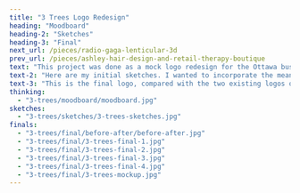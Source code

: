 ```yaml
---
title: "3 Trees Logo Redesign"
heading: "Moodboard"
heading-2: "Sketches"
heading-3: "Final"
next_url: /pieces/radio-gaga-lenticular-3d
prev_url: /pieces/ashley-hair-design-and-retail-therapy-boutique
text: "This project was done as a mock logo redesign for the Ottawa business 3 Trees. The original logo, although beautiful, was hand-drawn and inconsistent on both the store front and the website (pictured below). I was inspired to redesign the logo for 3 Trees because I find this store so fabulous and interesting - selling unique finds from India, Nepal, and some local brands. The store opened in 1993 with nine large suitcases full of clothing, jewellery, singing bowls, and handicrafts from a trip to India and Nepal. Today, many of the same small, family-operated businesses are bought from, as well as many other goods from practical to fashionable. The businesses' slogan is a 'non-ordinary shopping experience', which I personally love and wanted the chance to design based on that."
text-2: "Here are my initial sketches. I wanted to incorporate the meaning of a 'non-ordinary shopping experience', along with the name 3 Trees and to bring in some culture from the areas of the world they sell their products from (mostly focusing on India and Nepal)."
text-3: "This is the final logo, compared with the two existing logos on their storefront and website. The symbol is a hand holding up three fingers in relation to the store's name, which is also the Indian hand-symbol for mindfulness. This symbol is often used in yoga, an activity the store greatly endorses and sells products for. The leaf in between the index finger and thumb represents not only leaves of a tree, but of the natural world that is the essence of this store. The single colour chosen for the logo is an earthy green, with black as a secondary option. I decided the logo should be kept as a symbol alone, adding to some mystery and inquiry of someone passing by the store window, which is always displayed beautifully. The logo was put into a Logo Brand Guidelines booklet to be handed back to the client, outlining all of the branding information and ways that the logo should and should not be used. Note: this redesign was a passion project created for school and although the owners of 3 Trees approved the use of their store for my project, the design was not actually used."
thinking:
  - "3-trees/moodboard/moodboard.jpg"
sketches:
  - "3-trees/sketches/3-trees-sketches.jpg"
finals:
  - "3-trees/final/before-after/before-after.jpg"
  - "3-trees/final/3-trees-final-1.jpg"
  - "3-trees/final/3-trees-final-2.jpg"
  - "3-trees/final/3-trees-final-3.jpg"
  - "3-trees/final/3-trees-final-4.jpg"
  - "3-trees/final/3-trees-mockup.jpg"
---
```


